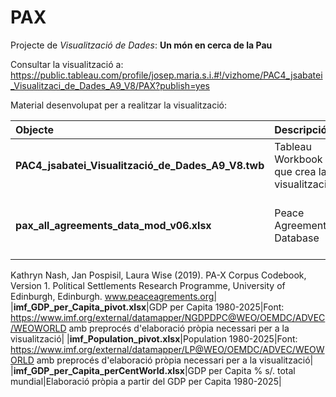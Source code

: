 # PAX

Projecte de *Visualització de Dades*: **Un món en cerca de la Pau**

Consultar la visualització a: https://public.tableau.com/profile/josep.maria.s.i.#!/vizhome/PAC4_jsabatei_Visualitzaci_de_Dades_A9_V8/PAX?publish=yes 

Material desenvolupat per a realitzar la visualització:

|Objecte|Descripció|Observacions|
|:-----|:----------|:---------- |
|**PAC4_jsabatei_Visualització_de_Dades_A9_V8.twb**|Tableau Workbook que crea la visualització||
|**pax_all_agreements_data_mod_v06.xlsx**|Peace Agreements Database|Font: https://www.peaceagreements.org/search Bell, Christine, Sanja Badanjak, Robert Forster, Astrid Jamar, Sean Molloy, Kevin McNicholl,
Kathryn Nash, Jan Pospisil, Laura Wise (2019). PA-X Corpus Codebook, Version 1. Political
Settlements Research Programme, University of Edinburgh,
Edinburgh. www.peaceagrements.org|
|**imf_GDP_per_Capita_pivot.xlsx**|GDP per Capita 1980-2025|Font: https://www.imf.org/external/datamapper/NGDPDPC@WEO/OEMDC/ADVEC/WEOWORLD amb preprocés d'elaboració pròpia necessari per a la visualització|
|**imf_Population_pivot.xlsx**|Population 1980-2025|Font: https://www.imf.org/external/datamapper/LP@WEO/OEMDC/ADVEC/WEOWORLD amb preprocés d'elaboració pròpia necessari per a la visualització|
|**imf_GDP_per_Capita_perCentWorld.xlsx**|GDP per Capita % s/. total mundial|Elaboració pròpia a partir del GDP per Capita 1980-2025|




